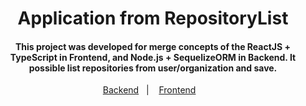 <h1 align="center">
  Application from RepositoryList
</h1>
<h4 align="center">
  This project was developed for merge concepts of the ReactJS + TypeScript in Frontend, and Node.js + SequelizeORM in Backend. It possible list repositories from user/organization and save.
</h4>
<p align="center">
  <a href="/tree/master/backend">Backend</a>&nbsp;&nbsp;&nbsp;|&nbsp;&nbsp;&nbsp;
  <a href="/tree/master/frontend">Frontend</a>&nbsp;&nbsp;&nbsp;
</p>

